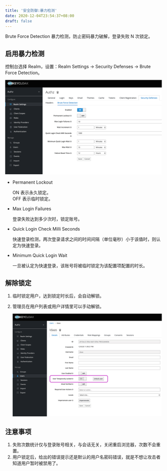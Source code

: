 ```yaml
---
title: '安全防御:暴力检测'
date: 2020-12-04T23:54:37+08:00
draft: false
---
```


Brute Force Detection 暴力检测，防止密码暴力破解，登录失败 N 次锁定。

## 启用暴力检测

控制台选择 Realm，设置：Realm Settings -> Security Defenses -> Brute Force Detection。

[![Brute Force Detection](./brute-force.png)](./brute-force.png)

- Permanent Lockout

  ON 表示永久锁定。  
  OFF 表示临时锁定。

- Max Login Failures

  登录失败达到多少次时，锁定账号。

- Quick Login Check Milli Seconds

  快速登录检测，两次登录请求之间的时间间隔（单位毫秒）小于该值时，则认定为快速登录。

- Minimum Quick Login Wait

  一旦被认定为快速登录，该账号将被临时锁定为该配置项配置的时长。

## 解除锁定

1. 临时锁定用户，达到锁定时长后，会自动解锁。
2. 管理员在用户列表或用户详情里可以手动解锁。

   [![解除锁定](./unlock-user.png)](./unlock-user.png)

## 注意事项

1. 失败次数统计仅与登录账号相关，与会话无关，关闭重启浏览器，次数不会重置。
2. 用户锁定后，给出的错误提示还是默认的用户名密码错误，就是不想让攻击者知道用户暂时被禁用了。

[keycloak-brute-force]: https://github.com/keycloak/keycloak-documentation/blob/master/server_admin/topics/threat/brute-force.adoc
